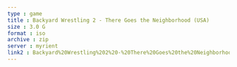 ```yaml
---
type : game
title : Backyard Wrestling 2 - There Goes the Neighborhood (USA)
size : 3.0 G
format : iso
archive : zip
server : myrient
link2 : Backyard%20Wrestling%202%20-%20There%20Goes%20the%20Neighborhood%20%28USA%29
---
```

